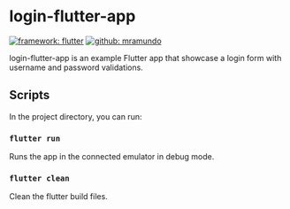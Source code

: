 # login-flutter-app

[![framework: flutter](https://img.shields.io/badge/%E2%80%8B-Flutter-blue?&logo=flutter)](https://https://flutter.dev/)
[![github: mramundo](https://img.shields.io/github/followers/mramundo?label=Follow&style=social)](https://github.com/mramundo)

login-flutter-app is an example Flutter app that showcase a login form with username and password validations.

## Scripts

In the project directory, you can run:

### `flutter run`

Runs the app in the connected emulator in debug mode.

### `flutter clean`

Clean the flutter build files.
